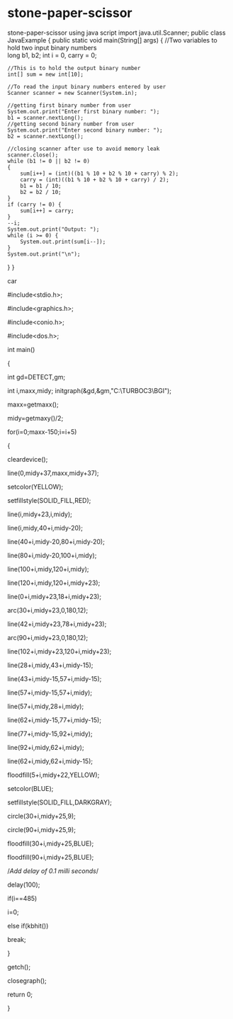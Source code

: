 # stone-paper-scissor
stone-paper-scissor using java script
import java.util.Scanner;
public class JavaExample {
   public static void main(String[] args)
   {
	//Two variables to hold two input binary numbers	 
	long b1, b2;
	int i = 0, carry = 0;

	//This is to hold the output binary number
	int[] sum = new int[10];

	//To read the input binary numbers entered by user
	Scanner scanner = new Scanner(System.in);

	//getting first binary number from user
	System.out.print("Enter first binary number: ");
	b1 = scanner.nextLong();
	//getting second binary number from user
	System.out.print("Enter second binary number: ");
	b2 = scanner.nextLong();

	//closing scanner after use to avoid memory leak
	scanner.close();
	while (b1 != 0 || b2 != 0) 
	{
		sum[i++] = (int)((b1 % 10 + b2 % 10 + carry) % 2);
		carry = (int)((b1 % 10 + b2 % 10 + carry) / 2);
		b1 = b1 / 10;
		b2 = b2 / 10;
	}
	if (carry != 0) {
		sum[i++] = carry;
	}
	--i;
	System.out.print("Output: ");
	while (i >= 0) {
		System.out.print(sum[i--]);
	}
	System.out.print("\n");  
   }
}






car



#include<stdio.h>;

#include<graphics.h>;

#include<conio.h>;

#include<dos.h>;

int main()

{

int gd=DETECT,gm;

int i,maxx,midy;
initgraph(&gd,&gm,"C:\\TURBOC3\\BGI");

maxx=getmaxx();

midy=getmaxy()/2;

for(i=0;maxx-150;i=i+5)

{

cleardevice();

line(0,midy+37,maxx,midy+37);

setcolor(YELLOW);

setfillstyle(SOLID_FILL,RED);

line(i,midy+23,i,midy);

line(i,midy,40+i,midy-20);

line(40+i,midy-20,80+i,midy-20);

line(80+i,midy-20,100+i,midy);

line(100+i,midy,120+i,midy);

line(120+i,midy,120+i,midy+23);

line(0+i,midy+23,18+i,midy+23);

arc(30+i,midy+23,0,180,12);

line(42+i,midy+23,78+i,midy+23);

arc(90+i,midy+23,0,180,12);

line(102+i,midy+23,120+i,midy+23);

line(28+i,midy,43+i,midy-15);

line(43+i,midy-15,57+i,midy-15);

line(57+i,midy-15,57+i,midy);

line(57+i,midy,28+i,midy);

line(62+i,midy-15,77+i,midy-15);

line(77+i,midy-15,92+i,midy);

line(92+i,midy,62+i,midy);

line(62+i,midy,62+i,midy-15);

floodfill(5+i,midy+22,YELLOW);

setcolor(BLUE);

setfillstyle(SOLID_FILL,DARKGRAY);

circle(30+i,midy+25,9);

circle(90+i,midy+25,9);

floodfill(30+i,midy+25,BLUE);

floodfill(90+i,midy+25,BLUE);

/*Add delay of 0.1 milli seconds*/

delay(100);

if(i==485)

i=0;

else if(kbhit())

break;

}

getch();

closegraph();

return 0;

}


